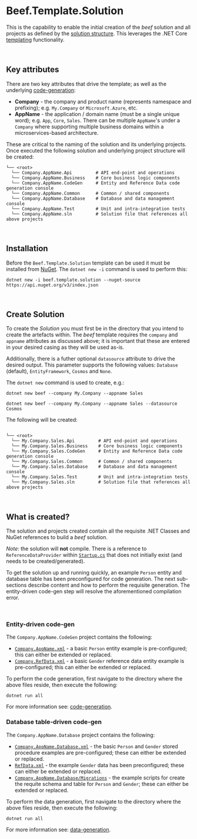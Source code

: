 ﻿# Beef.Template.Solution

This is the capability to enable the initial creation of the _beef_ solution and all projects as defined by the [solution structure](../../docs/Solution-Structure.md). This leverages the .NET Core [templating](https://docs.microsoft.com/en-au/dotnet/core/tools/custom-templates) functionality.

<br/>

## Key attributes

There are two key attributes that drive the template; as well as the underlying [code-generation](../../tools/Beef.CodeGen.Core/README.md):
- **Company** - the company and product name (represents namespace and prefixing); e.g. `My.Company` or `Microsoft.Azure`, etc.
- **AppName** - the application / domain name (must be a single unique word); e.g. `App`, `Core`, `Sales`. There can be multiple `AppName`'s under a `Company` where supporting multiple business domains within a microservices-based architecture.

These are critical to the naming of the solution and its underlying projects. Once executed the following solution and underlying project structure will be created:

```
└── <root>
  └── Company.AppName.Api         # API end-point and operations
  └── Company.AppName.Business    # Core business logic components
  └── Company.AppName.CodeGen     # Entity and Reference Data code generation console
  └── Company.AppName.Common      # Common / shared components
  └── Company.AppName.Database    # Database and data management console
  └── Company.AppName.Test        # Unit and intra-integration tests
  └── Company.AppName.sln         # Solution file that references all above projects
```

<br/>

## Installation

Before the `Beef.Template.Solution` template can be used it must be installed from [NuGet](https://www.nuget.org/packages/Beef.Template.Solution/). The `dotnet new -i` command is used to perform this:

```
dotnet new -i beef.template.solution --nuget-source https://api.nuget.org/v3/index.json
```

<br/>

## Create Solution

To create the _Solution_ you must first be in the directory that you intend to create the artefacts within. The _beef_ template requires the `company` and `appname` attributes as discussed above; it is important that these are entered in your desired casing as they will be used as-is. 

Additionally, there is a futher optional `datasource` attribute to drive the desired output. This parameter supports the following values: `Database` (default), `EntityFramework`, `Cosmos` and `None`.

The `dotnet new` command is used to create, e.g.:

```
dotnet new beef --company My.Company --appname Sales

dotnet new beef --company My.Company --appname Sales --datasource Cosmos
```

 The following will be created:

```

└── <root>
  └── My.Company.Sales.Api         # API end-point and operations
  └── My.Company.Sales.Business    # Core business logic components
  └── My.Company.Sales.CodeGen     # Entity and Reference Data code generation console
  └── My.Company.Sales.Common      # Common / shared components
  └── My.Company.Sales.Database    # Database and data management console
  └── My.Company.Sales.Test        # Unit and intra-integration tests
  └── My.Company.Sales.sln         # Solution file that references all above projects
```

<br/>

## What is created?

The solution and projects created contain all the requisite .NET Classes and NuGet references to build a _beef_ solution.

_Note:_ the solution will **not** compile. There is a reference to `ReferenceDataProvider` within [`Startup.cs`](./content/Company.AppName.Api/Startup.cs) that does not initially exist (and needs to be created/generated).

To get the solution up and running quickly, an example `Person` entity and database table has been preconfigured for code generation. The next sub-sections describe content and how to perform the requisite generation. The entity-driven code-gen step will resolve the aforementioned compilation error.

<br/>

### Entity-driven code-gen

The `Company.AppName.CodeGen` project contains the following:
- [`Company.AppName.xml`](./content/Company.AppName.CodeGen/Company.AppName.xml) - a basic `Person` entity example is pre-configured; this can either be extended or replaced.
- [`Company.RefData.xml`](./content/Company.AppName.CodeGen/Company.RefData.xml) - a basic `Gender` reference data entity example is pre-configured; this can either be extended or replaced.

To perform the code generation, first navigate to the directory where the above files reside, then execute the following:

```
dotnet run all
``` 

For more information see: [code-generation](../../tools/Beef.CodeGen.Core/README.md).

### Database table-driven code-gen

The `Company.AppName.Database` project contains the following:
- [`Company.AppName.Database.xml`](./content/Company.AppName.Database/Company.AppName.Database.xml) - the basic `Person` and `Gender` stored procedure examples are pre-configured; these can either be extended or replaced.
- [`RefData.xml`](./content/Company.AppName.Database/Data/RefData.yaml) - the example `Gender` data has been preconfigured; these can either be extended or replaced.
- [`Company.AppName.Database/Migrations`](./content/Company.AppName.Database/Migrations) - the example scripts for create the requite schema and table for `Person` and `Gender`; these can either be extended or replaced.

To perform the data generation, first navigate to the directory where the above files reside, then execute the following:

```
dotnet run all
``` 

For more information see: [data-generation](../../tools/Beef.Database.Core/README.md).